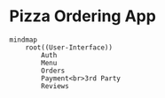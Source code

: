 # Pizza Ordering App

```mermaid
mindmap
    root((User-Interface))
        Auth
        Menu
        Orders
        Payment<br>3rd Party
        Reviews
```
